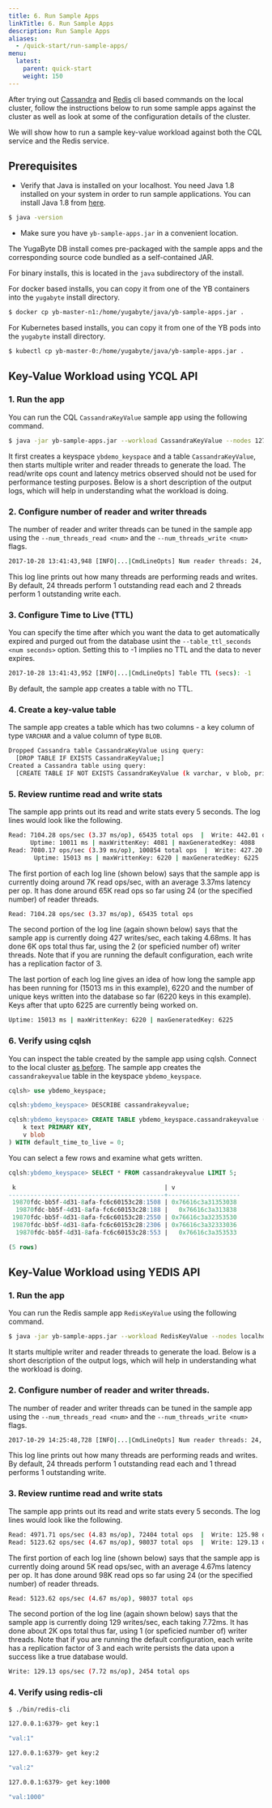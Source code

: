 ```yaml
---
title: 6. Run Sample Apps
linkTitle: 6. Run Sample Apps
description: Run Sample Apps
aliases:
  - /quick-start/run-sample-apps/
menu:
  latest:
    parent: quick-start
    weight: 150
---
```


After trying out [Cassandra](../test-cassandra/) and [Redis](../test-redis/) cli based commands on the local cluster, follow the instructions below to run some sample apps against the cluster as well as look at some of the configuration details of the cluster.

We will show how to run a sample key-value workload against both the CQL service and the Redis service.

## Prerequisites

- Verify that Java is installed on your localhost. You need Java 1.8 installed on your system in order to run sample applications. You can install Java 1.8 from [here](http://www.oracle.com/technetwork/java/javase/downloads/jdk8-downloads-2133151.html).

```{.sh .copy .separator-dollar}
$ java -version
```

- Make sure you have `yb-sample-apps.jar` in a convenient location.

The YugaByte DB install comes pre-packaged with the sample apps and the corresponding source code bundled as a self-contained JAR. 

For binary installs, this is located in the `java` subdirectory of the install. 

For docker based installs, you can copy it from one of the YB containers into the `yugabyte` install directory.

```{.sh .copy .separator-dollar}
$ docker cp yb-master-n1:/home/yugabyte/java/yb-sample-apps.jar .
```

For Kubernetes based installs, you can copy it from one of the YB pods into the `yugabyte` install directory.

```{.sh .copy .separator-dollar}
$ kubectl cp yb-master-0:/home/yugabyte/java/yb-sample-apps.jar .
```


## Key-Value Workload using YCQL API

### 1. Run the app

You can run the CQL `CassandraKeyValue` sample app using the following command.

```{.sh .copy .separator-dollar}
$ java -jar yb-sample-apps.jar --workload CassandraKeyValue --nodes 127.0.0.1:9042
```

It first creates a keyspace `ybdemo_keyspace` and a table `CassandraKeyValue`, then starts multiple writer and reader threads to generate the load. The read/write ops count and latency metrics observed should not be used for performance testing purposes. Below is a short description of the output logs, which will help in understanding what the workload is doing.

### 2. Configure number of reader and writer threads

The number of reader and writer threads can be tuned in the sample app using the `--num_threads_read <num>` and the `--num_threads_write <num>` flags.

```sh
2017-10-28 13:41:43,948 [INFO|...|CmdLineOpts] Num reader threads: 24, num writer threads: 2
```

This log line prints out how many threads are performing reads and writes. By default, 24 threads perform 1 outstanding read each and 2 threads perform 1 outstanding write each.


### 3. Configure Time to Live (TTL)

You can specify the time after which you want the data to get automatically expired and purged out from the database usint the `--table_ttl_seconds <num seconds>` option. Setting this to -1 implies no TTL and the data to never expires.

```sh
2017-10-28 13:41:43,952 [INFO|...|CmdLineOpts] Table TTL (secs): -1
```

By default, the sample app creates a table with no TTL.

### 4. Create a key-value table

The sample app creates a table which has two columns - a key column of type `VARCHAR` and a value column of type `BLOB`.

```sh
Dropped Cassandra table CassandraKeyValue using query:
  [DROP TABLE IF EXISTS CassandraKeyValue;]
Created a Cassandra table using query:
  [CREATE TABLE IF NOT EXISTS CassandraKeyValue (k varchar, v blob, primary key (k));]
```

### 5. Review runtime read and write stats

The sample app prints out its read and write stats every 5 seconds. The log lines would look like the following.

```sh
Read: 7104.28 ops/sec (3.37 ms/op), 65435 total ops  |  Write: 442.01 ops/sec (4.52 ms/op), 4087 total ops  |
      Uptime: 10011 ms | maxWrittenKey: 4081 | maxGeneratedKey: 4088
Read: 7080.17 ops/sec (3.39 ms/op), 100854 total ops  |  Write: 427.20 ops/sec (4.68 ms/op), 6224 total ops  |
       Uptime: 15013 ms | maxWrittenKey: 6220 | maxGeneratedKey: 6225
```


The first portion of each log line (shown below) says that the sample app is currently doing around 7K read ops/sec, with an average 3.37ms latency per op. It has done around 65K read ops so far using 24 (or the specified number) of reader threads.

```sh
Read: 7104.28 ops/sec (3.37 ms/op), 65435 total ops
```

The second portion of the log line (again shown below) says that the sample app is currently doing 427 writes/sec, each taking 4.68ms. It has done 6K ops total thus far, using the 2 (or speficied number of) writer threads. Note that if you are running the default configuration, each write has a replication factor of 3.

The last portion of each log line gives an idea of how long the sample app has been running for (15013 ms in this example),  6220 and the number of unique keys written into the database so far (6220 keys in this example). Keys after that upto 6225 are currently being worked on.

```sh
Uptime: 15013 ms | maxWrittenKey: 6220 | maxGeneratedKey: 6225
```


### 6. Verify using cqlsh

You can inspect the table created by the sample app using cqlsh. Connect to the local cluster [as before](../test-cassandra/). The sample app creates the `cassandrakeyvalue` table in the keyspace `ybdemo_keyspace`.

```{.sql .copy .separator-gt}
cqlsh> use ybdemo_keyspace;
```
```{.sql .copy .separator-gt}
cqlsh:ybdemo_keyspace> DESCRIBE cassandrakeyvalue;
```
```sql
cqlsh:ybdemo_keyspace> CREATE TABLE ybdemo_keyspace.cassandrakeyvalue (
    k text PRIMARY KEY,
    v blob
) WITH default_time_to_live = 0;
```


You can select a few rows and examine what gets written.

```{.sql .copy .separator-gt}
cqlsh:ybdemo_keyspace> SELECT * FROM cassandrakeyvalue LIMIT 5;
```
```sql
 k                                         | v
-------------------------------------------+--------------------
 19870fdc-bb5f-4d31-8afa-fc6c60153c28:1508 | 0x76616c3a31353038
  19870fdc-bb5f-4d31-8afa-fc6c60153c28:188 |   0x76616c3a313838
 19870fdc-bb5f-4d31-8afa-fc6c60153c28:2550 | 0x76616c3a32353530
 19870fdc-bb5f-4d31-8afa-fc6c60153c28:2306 | 0x76616c3a32333036
  19870fdc-bb5f-4d31-8afa-fc6c60153c28:553 |   0x76616c3a353533

(5 rows)
```


## Key-Value Workload using YEDIS API

### 1. Run the app

You can run the Redis sample app `RedisKeyValue` using the following command.

```{.sh .copy .separator-dollar}
$ java -jar yb-sample-apps.jar --workload RedisKeyValue --nodes localhost:6379 --nouuid --num_threads_read 24 --num_threads_write 1
```


It starts multiple writer and reader threads to generate the load. Below is a short description of the output logs, which will help in understanding what the workload is doing.


### 2. Configure number of reader and writer threads.

The number of reader and writer threads can be tuned in the sample app using the `--num_threads_read <num>` and the `--num_threads_write <num>` flags.

```sh
2017-10-29 14:25:48,728 [INFO|...|CmdLineOpts] Num reader threads: 24, num writer threads: 1
```

This log line prints out how many threads are performing reads and writes. By default, 24 threads perform 1 outstanding read each and 1 thread performs 1 outstanding write.


### 3. Review runtime read and write stats

The sample app prints out its read and write stats every 5 seconds. The log lines would look like the following.

```sh
Read: 4971.71 ops/sec (4.83 ms/op), 72404 total ops  |  Write: 125.98 ops/sec (7.93 ms/op), 1808 total ops
Read: 5123.62 ops/sec (4.67 ms/op), 98037 total ops  |  Write: 129.13 ops/sec (7.72 ms/op), 2454 total ops
```


The first portion of each log line (shown below) says that the sample app is currently doing around 5K read ops/sec, with an average 4.67ms latency per op. It has done around 98K read ops so far using 24 (or the specified number) of reader threads.

```sh
Read: 5123.62 ops/sec (4.67 ms/op), 98037 total ops
```

The second portion of the log line (again shown below) says that the sample app is currently doing 129 writes/sec, each taking 7.72ms. It has done about 2K ops total thus far, using 1 (or speficied number of) writer threads. Note that if you are running the default configuration, each write has a replication factor of 3 and each write persists the data upon a success like a true database would.

```sh
Write: 129.13 ops/sec (7.72 ms/op), 2454 total ops
```

### 4. Verify using redis-cli

```{.sh .copy .separator-dollar}
$ ./bin/redis-cli
```
```{.sh .copy .separator-gt}
127.0.0.1:6379> get key:1  
```
```sh
"val:1"  
```
```{.sh .copy .separator-gt}
127.0.0.1:6379> get key:2  
```
```sh
"val:2"
```
```{.sh .copy .separator-gt}
127.0.0.1:6379> get key:1000 
```
```sh
"val:1000"  
```
